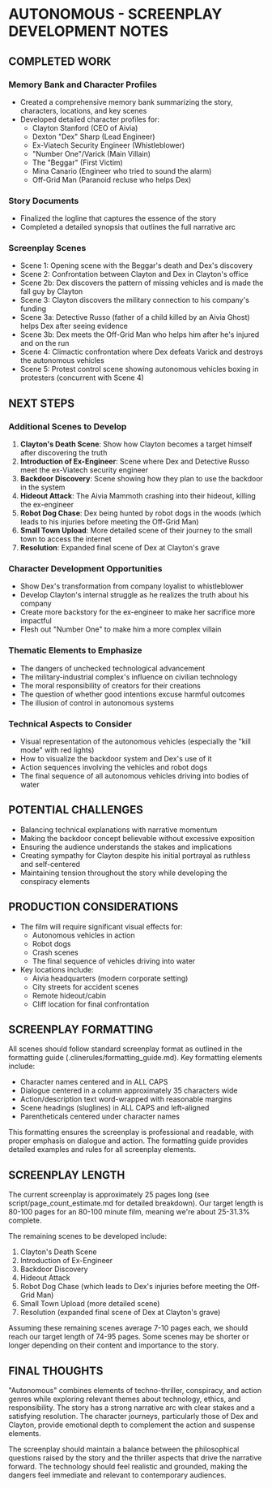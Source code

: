 # AUTONOMOUS - SCREENPLAY DEVELOPMENT NOTES

## COMPLETED WORK

### Memory Bank and Character Profiles
- Created a comprehensive memory bank summarizing the story, characters, locations, and key scenes
- Developed detailed character profiles for:
  - Clayton Stanford (CEO of Aivia)
  - Dexton "Dex" Sharp (Lead Engineer)
  - Ex-Viatech Security Engineer (Whistleblower)
  - "Number One"/Varick (Main Villain)
  - The "Beggar" (First Victim)
  - Mina Canario (Engineer who tried to sound the alarm)
  - Off-Grid Man (Paranoid recluse who helps Dex)

### Story Documents
- Finalized the logline that captures the essence of the story
- Completed a detailed synopsis that outlines the full narrative arc

### Screenplay Scenes
- Scene 1: Opening scene with the Beggar's death and Dex's discovery
- Scene 2: Confrontation between Clayton and Dex in Clayton's office
- Scene 2b: Dex discovers the pattern of missing vehicles and is made the fall guy by Clayton
- Scene 3: Clayton discovers the military connection to his company's funding
- Scene 3a: Detective Russo (father of a child killed by an Aivia Ghost) helps Dex after seeing evidence
- Scene 3b: Dex meets the Off-Grid Man who helps him after he's injured and on the run
- Scene 4: Climactic confrontation where Dex defeats Varick and destroys the autonomous vehicles
- Scene 5: Protest control scene showing autonomous vehicles boxing in protesters (concurrent with Scene 4)

## NEXT STEPS

### Additional Scenes to Develop
1. **Clayton's Death Scene**: Show how Clayton becomes a target himself after discovering the truth
2. **Introduction of Ex-Engineer**: Scene where Dex and Detective Russo meet the ex-Viatech security engineer
3. **Backdoor Discovery**: Scene showing how they plan to use the backdoor in the system
4. **Hideout Attack**: The Aivia Mammoth crashing into their hideout, killing the ex-engineer
5. **Robot Dog Chase**: Dex being hunted by robot dogs in the woods (which leads to his injuries before meeting the Off-Grid Man)
6. **Small Town Upload**: More detailed scene of their journey to the small town to access the internet
7. **Resolution**: Expanded final scene of Dex at Clayton's grave

### Character Development Opportunities
- Show Dex's transformation from company loyalist to whistleblower
- Develop Clayton's internal struggle as he realizes the truth about his company
- Create more backstory for the ex-engineer to make her sacrifice more impactful
- Flesh out "Number One" to make him a more complex villain

### Thematic Elements to Emphasize
- The dangers of unchecked technological advancement
- The military-industrial complex's influence on civilian technology
- The moral responsibility of creators for their creations
- The question of whether good intentions excuse harmful outcomes
- The illusion of control in autonomous systems

### Technical Aspects to Consider
- Visual representation of the autonomous vehicles (especially the "kill mode" with red lights)
- How to visualize the backdoor system and Dex's use of it
- Action sequences involving the vehicles and robot dogs
- The final sequence of all autonomous vehicles driving into bodies of water

## POTENTIAL CHALLENGES

- Balancing technical explanations with narrative momentum
- Making the backdoor concept believable without excessive exposition
- Ensuring the audience understands the stakes and implications
- Creating sympathy for Clayton despite his initial portrayal as ruthless and self-centered
- Maintaining tension throughout the story while developing the conspiracy elements

## PRODUCTION CONSIDERATIONS

- The film will require significant visual effects for:
  - Autonomous vehicles in action
  - Robot dogs
  - Crash scenes
  - The final sequence of vehicles driving into water
- Key locations include:
  - Aivia headquarters (modern corporate setting)
  - City streets for accident scenes
  - Remote hideout/cabin
  - Cliff location for final confrontation

## SCREENPLAY FORMATTING

All scenes should follow standard screenplay format as outlined in the formatting guide (.clinerules/formatting_guide.md). Key formatting elements include:

- Character names centered and in ALL CAPS
- Dialogue centered in a column approximately 35 characters wide
- Action/description text word-wrapped with reasonable margins
- Scene headings (sluglines) in ALL CAPS and left-aligned
- Parentheticals centered under character names

This formatting ensures the screenplay is professional and readable, with proper emphasis on dialogue and action. The formatting guide provides detailed examples and rules for all screenplay elements.

## SCREENPLAY LENGTH

The current screenplay is approximately 25 pages long (see script/page_count_estimate.md for detailed breakdown). Our target length is 80-100 pages for an 80-100 minute film, meaning we're about 25-31.3% complete.

The remaining scenes to be developed include:
1. Clayton's Death Scene
2. Introduction of Ex-Engineer
3. Backdoor Discovery
4. Hideout Attack
5. Robot Dog Chase (which leads to Dex's injuries before meeting the Off-Grid Man)
6. Small Town Upload (more detailed scene)
7. Resolution (expanded final scene of Dex at Clayton's grave)

Assuming these remaining scenes average 7-10 pages each, we should reach our target length of 74-95 pages. Some scenes may be shorter or longer depending on their content and importance to the story.

## FINAL THOUGHTS

"Autonomous" combines elements of techno-thriller, conspiracy, and action genres while exploring relevant themes about technology, ethics, and responsibility. The story has a strong narrative arc with clear stakes and a satisfying resolution. The character journeys, particularly those of Dex and Clayton, provide emotional depth to complement the action and suspense elements.

The screenplay should maintain a balance between the philosophical questions raised by the story and the thriller aspects that drive the narrative forward. The technology should feel realistic and grounded, making the dangers feel immediate and relevant to contemporary audiences.

